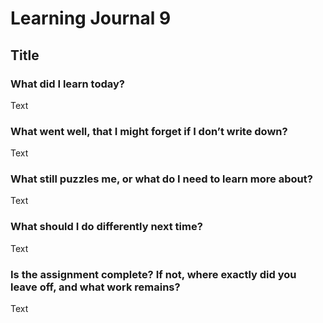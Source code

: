 # Learning Journal 9

## Title

### What did I learn today?

Text

### What went well, that I might forget if I don’t write down?

Text

### What still puzzles me, or what do I need to learn more about?

Text

### What should I do differently next time?

Text

### Is the assignment complete? If not, where exactly did you leave off, and what work remains?

Text
